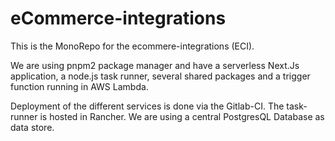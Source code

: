 # eCommerce-integrations

This is the MonoRepo for the ecommere-integrations (ECI).

We are using pnpm2 package manager and have a serverless Next.Js application, a node.js task runner, several shared packages and a trigger function running in AWS Lambda.

Deployment of the different services is done via the Gitlab-CI. The task-runner is hosted in Rancher. We are using a central PostgresQL Database as data store.
